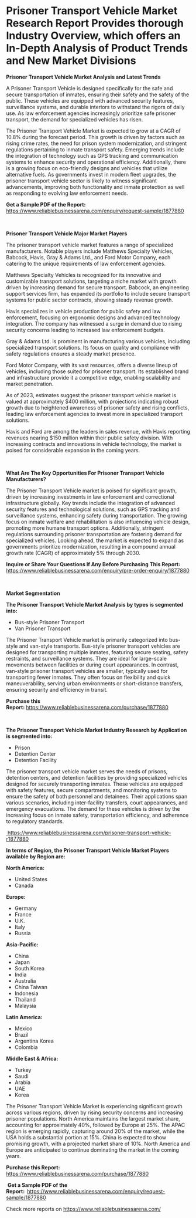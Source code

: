 <p><h1>Prisoner Transport Vehicle Market Research Report Provides thorough Industry Overview, which offers an In-Depth Analysis of Product Trends and New Market Divisions</h1></p><p><strong>Prisoner Transport Vehicle Market Analysis and Latest Trends</strong></p>
<p><p>A Prisoner Transport Vehicle is designed specifically for the safe and secure transportation of inmates, ensuring their safety and the safety of the public. These vehicles are equipped with advanced security features, surveillance systems, and durable interiors to withstand the rigors of daily use. As law enforcement agencies increasingly prioritize safe prisoner transport, the demand for specialized vehicles has risen.</p><p>The Prisoner Transport Vehicle Market is expected to grow at a CAGR of 10.8% during the forecast period. This growth is driven by factors such as rising crime rates, the need for prison system modernization, and stringent regulations pertaining to inmate transport safety. Emerging trends include the integration of technology such as GPS tracking and communication systems to enhance security and operational efficiency. Additionally, there is a growing focus on eco-friendly designs and vehicles that utilize alternative fuels. As governments invest in modern fleet upgrades, the prisoner transport vehicle sector is likely to witness significant advancements, improving both functionality and inmate protection as well as responding to evolving law enforcement needs.</p></p>
<p><strong>Get a Sample PDF of the Report:&nbsp;</strong> <a href="https://www.reliablebusinessarena.com/enquiry/request-sample/1877880?utm_campaign=2987&utm_medium=2&utm_source=Github&utm_content=ia&utm_term=30032025&utm_id=prisoner-transport-vehicle">https://www.reliablebusinessarena.com/enquiry/request-sample/1877880</a></p>
<p>&nbsp;</p>
<p><strong>Prisoner Transport Vehicle Major Market Players</strong></p>
<p><p>The prisoner transport vehicle market features a range of specialized manufacturers. Notable players include Matthews Specialty Vehicles, Babcock, Havis, Gray & Adams Ltd., and Ford Motor Company, each catering to the unique requirements of law enforcement agencies.</p><p>Matthews Specialty Vehicles is recognized for its innovative and customizable transport solutions, targeting a niche market with growth driven by increasing demand for secure transport. Babcock, an engineering support services firm, has expanded its portfolio to include secure transport systems for public sector contracts, showing steady revenue growth.</p><p>Havis specializes in vehicle production for public safety and law enforcement, focusing on ergonomic designs and advanced technology integration. The company has witnessed a surge in demand due to rising security concerns leading to increased law enforcement budgets.</p><p>Gray & Adams Ltd. is prominent in manufacturing various vehicles, including specialized transport solutions. Its focus on quality and compliance with safety regulations ensures a steady market presence. </p><p>Ford Motor Company, with its vast resources, offers a diverse lineup of vehicles, including those suited for prisoner transport. Its established brand and infrastructure provide it a competitive edge, enabling scalability and market penetration.</p><p>As of 2023, estimates suggest the prisoner transport vehicle market is valued at approximately $400 million, with projections indicating robust growth due to heightened awareness of prisoner safety and rising conflicts, leading law enforcement agencies to invest more in specialized transport solutions. </p><p>Havis and Ford are among the leaders in sales revenue, with Havis reporting revenues nearing $150 million within their public safety division. With increasing contracts and innovations in vehicle technology, the market is poised for considerable expansion in the coming years.</p></p>
<p>&nbsp;</p>
<p><strong>What Are The Key Opportunities For Prisoner Transport Vehicle Manufacturers?</strong></p>
<p><p>The Prisoner Transport Vehicle market is poised for significant growth, driven by increasing investments in law enforcement and correctional infrastructure globally. Key trends include the integration of advanced security features and technological solutions, such as GPS tracking and surveillance systems, enhancing safety during transportation. The growing focus on inmate welfare and rehabilitation is also influencing vehicle design, promoting more humane transport options. Additionally, stringent regulations surrounding prisoner transportation are fostering demand for specialized vehicles. Looking ahead, the market is expected to expand as governments prioritize modernization, resulting in a compound annual growth rate (CAGR) of approximately 5% through 2030.</p></p>
<p><strong>Inquire or Share Your Questions If Any Before Purchasing This Report:</strong> <a href="https://www.reliablebusinessarena.com/enquiry/pre-order-enquiry/1877880?utm_campaign=2987&utm_medium=2&utm_source=Github&utm_content=ia&utm_term=30032025&utm_id=prisoner-transport-vehicle">https://www.reliablebusinessarena.com/enquiry/pre-order-enquiry/1877880</a></p>
<p>&nbsp;</p>
<p><strong>Market Segmentation</strong></p>
<p><strong>The Prisoner Transport Vehicle Market Analysis by types is segmented into:</strong></p>
<p><ul><li>Bus-style Prisoner Transport</li><li>Van Prisoner Transport</li></ul></p>
<p><p>The Prisoner Transport Vehicle market is primarily categorized into bus-style and van-style transports. Bus-style prisoner transport vehicles are designed for transporting multiple inmates, featuring secure seating, safety restraints, and surveillance systems. They are ideal for large-scale movements between facilities or during court appearances. In contrast, van-style prisoner transport vehicles are smaller, typically used for transporting fewer inmates. They often focus on flexibility and quick maneuverability, serving urban environments or short-distance transfers, ensuring security and efficiency in transit.</p></p>
<p><strong>Purchase this Report:&nbsp;</strong><a href="https://www.reliablebusinessarena.com/purchase/1877880?utm_campaign=2987&utm_medium=2&utm_source=Github&utm_content=ia&utm_term=30032025&utm_id=prisoner-transport-vehicle">https://www.reliablebusinessarena.com/purchase/1877880</a></p>
<p>&nbsp;</p>
<p><strong>The Prisoner Transport Vehicle Market Industry Research by Application is segmented into:</strong></p>
<p><ul><li>Prison</li><li>Detention Center</li><li>Detention Facility</li></ul></p>
<p><p>The prisoner transport vehicle market serves the needs of prisons, detention centers, and detention facilities by providing specialized vehicles designed for securely transporting inmates. These vehicles are equipped with safety features, secure compartments, and monitoring systems to ensure the safety of both personnel and detainees. Their applications span various scenarios, including inter-facility transfers, court appearances, and emergency evacuations. The demand for these vehicles is driven by the increasing focus on inmate safety, transportation efficiency, and adherence to regulatory standards.</p></p>
<p><a href="https://www.reliablebusinessarena.com/prisoner-transport-vehicle-r1877880?utm_campaign=2987&utm_medium=2&utm_source=Github&utm_content=ia&utm_term=30032025&utm_id=prisoner-transport-vehicle">&nbsp;https://www.reliablebusinessarena.com/prisoner-transport-vehicle-r1877880</a></p>
<p><strong>In terms of Region, the Prisoner Transport Vehicle Market Players available by Region are:</strong></p>
<p>
    <p> <strong> North America: </strong>
        <ul>
            <li>United States</li>
            <li>Canada</li>
        </ul>
        </p> 
    <p> <strong> Europe: </strong>
        <ul>
            <li>Germany</li>
            <li>France</li>
            <li>U.K.</li>
            <li>Italy</li>
            <li>Russia</li>
        </ul>
        </p> 
    <p> <strong> Asia-Pacific: </strong>
        <ul>
            <li>China</li>
            <li>Japan</li>
            <li>South Korea</li>
            <li>India</li>
            <li>Australia</li>
            <li>China Taiwan</li>
            <li>Indonesia</li>
            <li>Thailand</li>
            <li>Malaysia</li>
        </ul>
        </p> 
    <p> <strong> Latin America: </strong>
        <ul>
            <li>Mexico</li>
            <li>Brazil</li>
            <li>Argentina Korea</li>
            <li>Colombia</li>
        </ul>
        </p> 
    <p> <strong> Middle East & Africa: </strong>
        <ul>
            <li>Turkey</li>
            <li>Saudi</li>
            <li>Arabia</li>
            <li>UAE</li>
            <li>Korea</li>
        </ul>
    </p>
    </p>
<p><p>The Prisoner Transport Vehicle Market is experiencing significant growth across various regions, driven by rising security concerns and increasing prisoner populations. North America maintains the largest market share, accounting for approximately 40%, followed by Europe at 25%. The APAC region is emerging rapidly, capturing around 20% of the market, while the USA holds a substantial portion at 15%. China is expected to show promising growth, with a projected market share of 10%. North America and Europe are anticipated to continue dominating the market in the coming years.</p></p>
<p><strong>Purchase this Report: </strong><a href="https://www.reliablebusinessarena.com/purchase/1877880?utm_campaign=2987&utm_medium=2&utm_source=Github&utm_content=ia&utm_term=30032025&utm_id=prisoner-transport-vehicle">https://www.reliablebusinessarena.com/purchase/1877880</a></p>
<p>&nbsp;<strong>Get a Sample PDF of the Report:&nbsp;&nbsp;</strong><a href="https://www.reliablebusinessarena.com/enquiry/request-sample/1877880?utm_campaign=2987&utm_medium=2&utm_source=Github&utm_content=ia&utm_term=30032025&utm_id=prisoner-transport-vehicle">https://www.reliablebusinessarena.com/enquiry/request-sample/1877880</a></p>
<p><strong></strong></p>
<p>Check more reports on <a href="https://www.reliablebusinessarena.com/?utm_campaign=2987&utm_medium=2&utm_source=Github&utm_content=ia&utm_term=30032025&utm_id=prisoner-transport-vehicle">https://www.reliablebusinessarena.com/</a></p>
